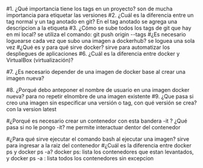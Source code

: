 #1. ¿Qué importancia tiene los tags en un proyecto?
son de mucha importancia para etiquetar las versiones
#2. ¿Cuál es la diferencia entre un tag normal y un tag anotado en git?
En el tag anotado se agrega una descripcion a la etiqueta
#3. ¿Cómo se sube todos los tags de git que hay en mi local?
se utiliza el comando: git push origin --tags
#¿Es necesario loguearse cada vez que subo una imagen a dockerhub?
se loguea una sola vez
#¿Qué es y para qué sirve docker?
sirve para automatizar los despliegues de aplicaciones
#6. ¿Cuál es la diferencia entre docker y VirtualBox (virtualización)?

#7. ¿Es necesario depender de una imagen de docker base al crear una imagen nueva?

#8. ¿Porqué debo anteponer el nombre de usuario en una imagen docker nueva?
para no repetir elnombre de una imagen existente
#9. ¿Que pasa si creo una imagen sin especificar una versión o tag, con qué versión se crea?
con la version latest

#¿Porqué es necesario crear un contenedor con esta bandera -it ? ¿Qué pasa si no le pongo -it?
me permite interactuar dentor del contenedor

#¿Para qué sirve ejecutar el comando bash al ejecutar una imagen?
sirve para ingresar a la raiz del contenedor
#¿Cuál es la diferencia entre docker ps y docker ps -a?
docker ps: lista los contenedores que estan levantados, y docker ps -a : lista todos los contenedores sin excepcion
